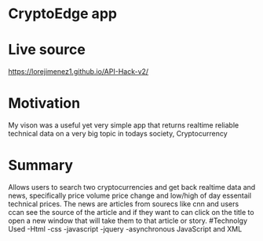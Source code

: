 # CryptoEdge app
# Live source 
https://lorejimenez1.github.io/API-Hack-v2/

# Motivation 
My vison was a useful yet very simple app that returns realtime reliable technical data on a very big topic in todays society, Cryptocurrency



# Summary
Allows users to search two cryptocurrencies and get back realtime data and news, specifically price volume price change and low/high of day essentail technical prices. The news are articles from sourecs like cnn and users ccan see the source of the article and if they want to can click on the title to open a new window that will take them to that article or story.
#Technolgy Used
-Html
-css
-javascript
-jquery
-asynchronous JavaScript and XML 
